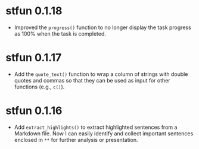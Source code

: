 # stfun 0.1.18

-  Improved the `progress()` function to no longer display the task progress as 100% when the task is completed.

# stfun 0.1.17

- Add the `quote_text()` function to wrap a column of strings with double quotes and commas so that they can be used as input for other functions (e.g., `c()`).

# stfun 0.1.16

- Add `extract_highlights()` to extract highlighted sentences from a Markdown file.
Now I can easily identify and collect important sentences enclosed in `**` for further analysis or presentation.
